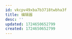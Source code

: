 ```yaml
---
id: vkcpv49xba7b3718twbha3f
title: 编辑器
desc: ''
updated: 1724650652799
created: 1724650652799
---
```

